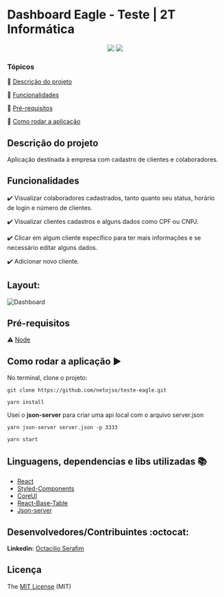 <h1>Dashboard Eagle - Teste | 2T Informática</h1>

<p align="center">
  <img src="https://img.shields.io/static/v1?label=react&message=framework&color=blue&style=for-the-badge&logo=REACT"/>
   <img src="http://img.shields.io/static/v1?label=STATUS&message=CONCLUIDO&color=GREEN&style=for-the-badge"/>
</p>


### Tópicos

:small_blue_diamond: [Descrição do projeto](#descrição-do-projeto)

:small_blue_diamond: [Funcionalidades](#funcionalidades)

:small_blue_diamond: [Pré-requisitos](#pré-requisitos)

:small_blue_diamond: [Como rodar a aplicação](#como-rodar-a-aplicação-arrow_forward)


## Descrição do projeto

<p align="justify">
  Aplicação destinada à empresa com cadastro de clientes e colaboradores.
</p>

## Funcionalidades

:heavy_check_mark:   Visualizar colaboradores cadastrados, tanto quanto seu status, horário de login e número de clientes.

:heavy_check_mark:  Visualizar clientes cadastros e alguns dados como CPF ou CNPJ.

:heavy_check_mark:  Clicar em algum cliente específico para ter mais informações e se necessário editar alguns dados.

:heavy_check_mark:  Adicionar novo cliente.

## Layout:

![Dashboard](https://github.com/netojso/teste-eagle/blob/master/prints/Pagina%20Clientes.png)

## Pré-requisitos

:warning:  [Node](https://nodejs.org/en/download/)


## Como rodar a aplicação :arrow_forward:

No terminal, clone o projeto:

```
git clone https://github.com/netojso/teste-eagle.git
```
```
yarn install
```

Usei o **json-server** para criar uma api local com o arquivo server.json

```
yarn json-server server.json -p 3333
```
```
yarn start
```

## Linguagens, dependencias e libs utilizadas :books:

- [React](https://pt-br.reactjs.org/docs/create-a-new-react-app.html)
- [Styled-Components](https://react-pdf.org/)
- [CoreUI](https://coreui.io/)
- [React-Base-Table](https://autodesk.github.io/react-base-table/)
- [Json-server](https://github.com/typicode/json-server)


## Desenvolvedores/Contribuintes :octocat:

**Linkedin:** [Octacilio Serafim](https://www.linkedin.com/in/octacilio-serafim/)


## Licença

The [MIT License]() (MIT)
